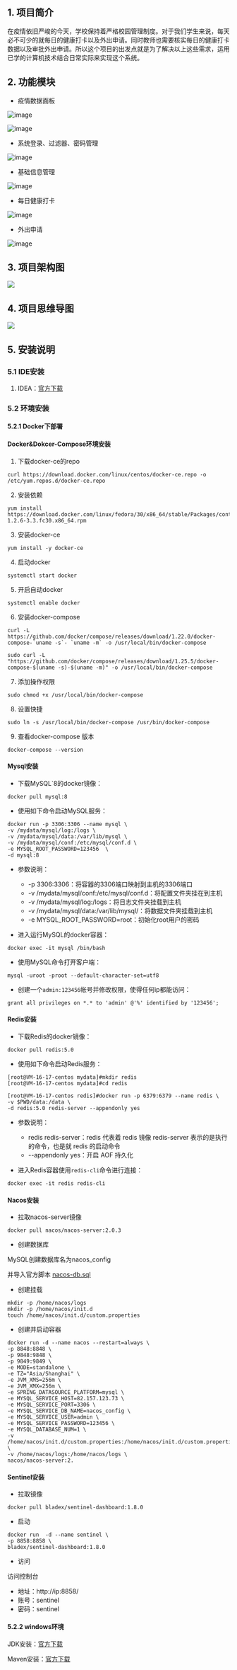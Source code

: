 ## 1. 项目简介

在疫情依旧严峻的今天，学校保持着严格校园管理制度。对于我们学生来说，每天必不可少的就每日的健康打卡以及外出申请。同时教师也需要核实每日的健康打卡数据以及审批外出申请。所以这个项目的出发点就是为了解决以上这些需求，运用已学的计算机技术结合日常实际来实现这个系统。

## 2. 功能模块
- 疫情数据面板

![image](https://user-images.githubusercontent.com/64343822/228552113-2dbf5b76-a899-443c-9cd5-1b84d885eba5.png)

![image](https://user-images.githubusercontent.com/64343822/228552155-f0eeebe2-0ff7-4f04-8a19-eb0003b1dfdc.png)
- 系统登录、过滤器、密码管理

![image](https://user-images.githubusercontent.com/64343822/228551995-fb288c61-a9a5-48a0-b7b1-36a29b70226c.png)

- 基础信息管理

![image](https://user-images.githubusercontent.com/64343822/228552688-313307d8-15c1-42c7-900b-a30ea52d78f4.png)


- 每日健康打卡

![image](https://user-images.githubusercontent.com/64343822/228552243-66222c0b-5921-42f1-9ba5-7d546ba584da.png)

- 外出申请

![image](https://user-images.githubusercontent.com/64343822/228552270-00781695-5065-479e-b8c3-7786ea9048ba.png)


## 3. 项目架构图

![](https://raw.githubusercontent.com/Gliogz/Photo/master/office/%E6%8A%80%E6%9C%AF%E6%9E%B6%E6%9E%84%E5%9B%BE.png)

## 4. 项目思维导图

![](https://raw.githubusercontent.com/Gliogz/Photo/master/office/%E6%80%9D%E7%BB%B4%E5%AF%BC%E5%9B%BE.png)

## 5. 安装说明

### 5.1 IDE安装

1. IDEA：[官方下载](https://www.jetbrains.com/zh-cn/idea/download/#section=windows)

### 5.2 环境安装

#### 5.2.1 Docker下部署

#### Docker&Dokcer-Compose环境安装

1. 下载docker-ce的repo

```
curl https://download.docker.com/linux/centos/docker-ce.repo -o /etc/yum.repos.d/docker-ce.repo
```

2. 安装依赖

```
yum install https://download.docker.com/linux/fedora/30/x86_64/stable/Packages/containerd.io-1.2.6-3.3.fc30.x86_64.rpm
```

3. 安装docker-ce

```
yum install -y docker-ce
```

4. 启动docker

```
systemctl start docker
```

5. 开启自动docker

```
systemctl enable docker
```

6. 安装docker-compose

```
curl -L https://github.com/docker/compose/releases/download/1.22.0/docker-compose-`uname -s`- `uname -m` -o /usr/local/bin/docker-compose
```

```
sudo curl -L "https://github.com/docker/compose/releases/download/1.25.5/docker-compose-$(uname -s)-$(uname -m)" -o /usr/local/bin/docker-compose
```

7. 添加操作权限

```
sudo chmod +x /usr/local/bin/docker-compose
```

8. 设置快捷

```
sudo ln -s /usr/local/bin/docker-compose /usr/bin/docker-compose
```

9. 查看docker-compose 版本

```
docker-compose --version
```

#### Mysql安装

- 下载MySQL`8的docker镜像：

```
docker pull mysql:8
```

- 使用如下命令启动MySQL服务：

```
docker run -p 3306:3306 --name mysql \
-v /mydata/mysql/log:/logs \
-v /mydata/mysql/data:/var/lib/mysql \
-v /mydata/mysql/conf:/etc/mysql/conf.d \
-e MYSQL_ROOT_PASSWORD=123456  \
-d mysql:8
```

- 参数说明：
  - -p 3306:3306：将容器的3306端口映射到主机的3306端口
  - -v /mydata/mysql/conf:/etc/mysql/conf.d：将配置文件夹挂在到主机
  - -v /mydata/mysql/log:/logs：将日志文件夹挂载到主机
  - -v /mydata/mysql/data:/var/lib/mysql/：将数据文件夹挂载到主机
  - -e MYSQL_ROOT_PASSWORD=root：初始化root用户的密码

- 进入运行MySQL的docker容器：

```
docker exec -it mysql /bin/bash
```

- 使用MySQL命令打开客户端：

```
mysql -uroot -proot --default-character-set=utf8
```

- 创建一个`admin:123456`帐号并修改权限，使得任何ip都能访问：

```
grant all privileges on *.* to 'admin' @'%' identified by '123456';
```

#### Redis安装

- 下载Redis的docker镜像：

```
docker pull redis:5.0
```

- 使用如下命令启动Redis服务：

```
[root@VM-16-17-centos mydata]#mkdir redis
[root@VM-16-17-centos mydata]#cd redis

[root@VM-16-17-centos redis]#docker run -p 6379:6379 --name redis \
-v $PWD/data:/data \
-d redis:5.0 redis-server --appendonly yes
```

- 参数说明：
  - redis redis-server：redis 代表着 redis 镜像 redis-server 表示的是执行的命令，也是就 redis 的启动命令
  - --appendonly yes：开启 AOF 持久化

- 进入Redis容器使用`redis-cli`命令进行连接：

```
docker exec -it redis redis-cli
```

#### Nacos安装

- 拉取nacos-server镜像

```
docker pull nacos/nacos-server:2.0.3
```

- 创建数据库

MySQL创建数据库名为nacos_config

并导入官方脚本 [nacos-db.sql](https://github.com/alibaba/nacos/blob/1.4.0/config/src/main/resources/META-INF/nacos-db.sql)

- 创建挂载

```
mkdir -p /home/nacos/logs                  
mkdir -p /home/nacos/init.d          
touch /home/nacos/init.d/custom.properties
```

- 创建并启动容器

```
docker run -d --name nacos --restart=always \
-p 8848:8848 \
-p 9848:9848 \
-p 9849:9849 \
-e MODE=standalone \
-e TZ="Asia/Shanghai" \
-e JVM_XMS=256m \
-e JVM_XMX=256m \
-e SPRING_DATASOURCE_PLATFORM=mysql \
-e MYSQL_SERVICE_HOST=82.157.123.73 \
-e MYSQL_SERVICE_PORT=3306 \
-e MYSQL_SERVICE_DB_NAME=nacos_config \
-e MYSQL_SERVICE_USER=admin \
-e MYSQL_SERVICE_PASSWORD=123456 \
-e MYSQL_DATABASE_NUM=1 \
-v /home/nacos/init.d/custom.properties:/home/nacos/init.d/custom.properties \
-v /home/nacos/logs:/home/nacos/logs \
nacos/nacos-server:2.
```

#### Sentinel安装

- 拉取镜像

```
docker pull bladex/sentinel-dashboard:1.8.0
```

- 启动

```
docker run  -d --name sentinel \
-p 8858:8858 \
bladex/sentinel-dashboard:1.8.0
```

- 访问

访问控制台

- 地址：http://ip:8858/
- 账号：sentinel
- 密码：sentinel

#### 5.2.2 windows环境

JDK安装：[官方下载](https://www.oracle.com/java/technologies/downloads/)

Maven安装：[官方下载](https://maven.apache.org/download.cgi)


